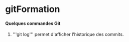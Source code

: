 # gitFormation

#### Quelques commandes Git

1. '''git log''' permet d'afficher l'historique des commits. 
